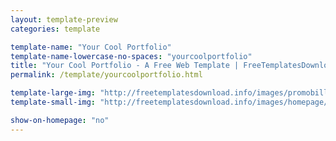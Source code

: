 ```yaml
---
layout: template-preview
categories: template

template-name: "Your Cool Portfolio"
template-name-lowercase-no-spaces: "yourcoolportfolio"
title: "Your Cool Portfolio - A Free Web Template | FreeTemplatesDownload.info"
permalink: /template/yourcoolportfolio.html

template-large-img: "http://freetemplatesdownload.info/images/promobillboards/yourcoolportfolio.jpg"
template-small-img: "http://freetemplatesdownload.info/images/homepage/NEWyourcoolportfolio.jpg"

show-on-homepage: "no"
---
```

